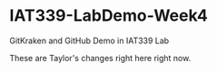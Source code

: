 # IAT339-LabDemo-Week4
GitKraken and GitHub Demo in IAT339 Lab

These are Taylor's changes right here right now.
